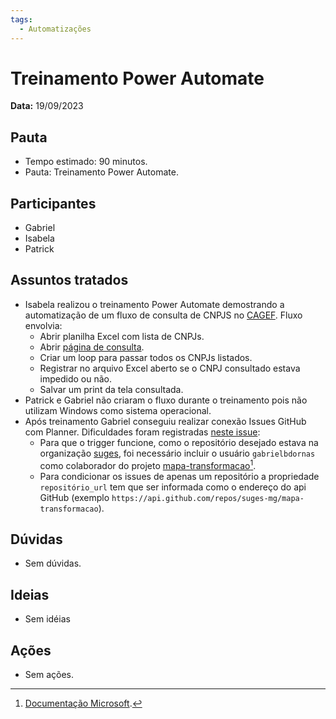 ```yaml
---
tags:
  - Automatizações
---
```


# Treinamento Power Automate

**Data:** 19/09/2023

## Pauta
- Tempo estimado: 90 minutos.
- Pauta: Treinamento Power Automate.

## Participantes
- Gabriel
- Isabela
- Patrick

## Assuntos tratados
- Isabela realizou o treinamento Power Automate demostrando a automatização de um fluxo de consulta de CNPJS no [CAGEF](https://www.cagef.mg.gov.br/fornecedor-web/br/gov/prodemge/seplag/fornecedor/publico/index.zul). Fluxo envolvia:
  - Abrir planilha Excel com lista de CNPJs.
  - Abrir [página de consulta](https://www.cagef.mg.gov.br/fornecedor-web/br/gov/prodemge/seplag/fornecedor/publico/index.zul).
  - Criar um loop para passar todos os CNPJs listados.
  - Registrar no arquivo Excel aberto se o CNPJ consultado estava impedido ou não.
  - Salvar um print da tela consultada.
- Patrick e Gabriel não criaram o fluxo durante o treinamento pois não utilizam Windows como sistema operacional.
- Após treinamento Gabriel conseguiu realizar conexão Issues GitHub com Planner. Dificuldades foram registradas [neste issue](https://github.com/suges-mg/novas-ideias/issues/3):
    - Para que o trigger funcione, como o repositório desejado estava na organização [suges](https://github.com/suges-mg), foi necessário incluir o usuário `gabrielbdornas` como colaborador do projeto [mapa-transformacao](https://github.com/suges-mg/mapa-transformacao)[^1].
    - Para condicionar os issues de apenas um repositório a propriedade `repositório_url` tem que ser informada como o endereço do api GitHub (exemplo `https://api.github.com/repos/suges-mg/mapa-transformacao`).

## Dúvidas
- Sem dúvidas.

## Ideias
- Sem idéias

## Ações
- Sem ações.

[^1]: [Documentação Microsoft](https://learn.microsoft.com/en-us/connectors/github/#known-issues-and-limitations).
